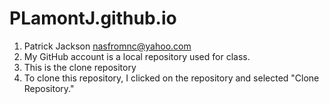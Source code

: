 # PLamontJ.github.io
1. Patrick Jackson  nasfromnc@yahoo.com
2. My GitHub account is a local repository used for class. 
3. This is the clone repository 
4. To clone this repository, I clicked on the repository and selected "Clone Repository."